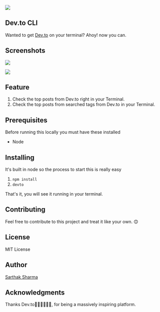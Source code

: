 ![](https://i.imgur.com/EyS2e39.png)

## Dev.to CLI

Wanted to get [Dev.to](https://www.dev.to/) on your terminal? Ahoy! now you can.

## Screenshots

![](https://media.giphy.com/media/fH66CTfLT0MVQaELjE/giphy.gif)

![](https://media.giphy.com/media/1AfrZtesZIOmcTN3wk/giphy.gif)

## Feature

1. Check the top posts from Dev.to right in your Terminal.
2. Check the top posts from searched tags from Dev.to in your Terminal.

## Prerequisites

Before running this locally you must have these installed

- Node

## Installing

It's built in node so the process to start this is really easy

1. `npm install`
2. `devto`

That's it, you will see it running in your terminal.

## Contributing

Feel free to contribute to this project and treat it like your own. 😊

## License

MIT License

## Author

[Sarthak Sharma](https://twitter.com/sarthology)

## Acknowledgments

Thanks Dev.to👩🏻‍💻👨🏻‍💻, for being a massively inspiring platform.
